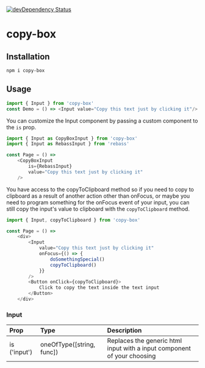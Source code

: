 [![devDependency Status](https://david-dm.org/bentatum/copy-box/dev-status.svg)](https://david-dm.org/bentatum/copy-box#info=devDependencies)

# copy-box

## Installation
`npm i copy-box`

## Usage
```javascript
import { Input } from 'copy-box'
const Demo = () => <Input value="Copy this text just by clicking it"/>
```

You can customize the Input component by passing a custom component to the `is` prop.

```javascript
import { Input as CopyBoxInput } from 'copy-box'
import { Input as RebassInput } from 'rebass'

const Page = () =>
    <CopyBoxInput
        is={RebassInput}
        value="Copy this text just by clicking it"
    />
```

You have access to the copyToClipboard method so if you need to copy to clipboard as a result of another action other than onFocus, or maybe you need to program something for the onFocus event of your input, you can still copy the input's value to clipboard with the `copyToClipboard` method.

```javascript
import { Input, copyToClipboard } from 'copy-box'

const Page = () =>
    <div>
        <Input
            value="Copy this text just by clicking it"
            onFocus={() => {
                doSomethingSpecial()
                copyToClipboard()
            }}
        />
        <Button onClick={copyToClipboard}>
            Click to copy the text inside the text input
        </Button>
    </div>
```

### Input
| Prop          | Type                      | Description                                                             |
| :------------ | :------------------------ | :---------------------------------------------------------------------- |
| is ('input')  | oneOfType([string, func]) | Replaces the generic html input with a input component of your choosing |
